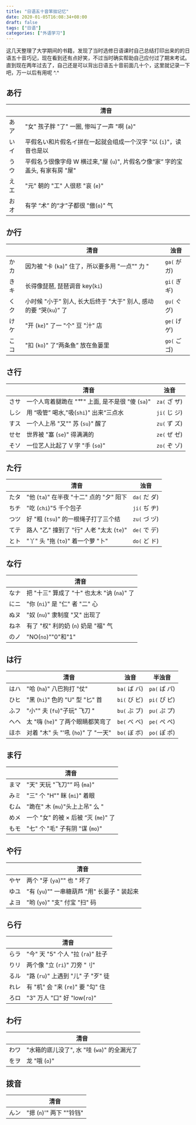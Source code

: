 ```yaml
---
title: "日语五十音笨拙记忆"
date: 2020-01-05T16:08:34+08:00
draft: false
tags: ["日语"]
categories: ["外语学习"]
---
```


这几天整理了大学期间的书籍，发现了当时选修日语课时自己总结打印出来的的日语五十音巧记，现在看到还有点好笑，不过当时确实帮助自己应付过了期末考试。直到现在两年过去了，自己还是可以背出日语五十音前面几十个，这里就记录一下吧，万一以后有用呢 ^.^

## あ行

|      | 清音                                                         |
| ---- | ------------------------------------------------------------ |
| あア | "女" 孩子胖 "了" 一圈, 惨叫了一声 "啊 (`a`)"                       |
| いイ | 平假名い和片假名イ拼在一起就会组成一个汉字 "以 (`i`)"，读音也是以 |
| うウ | 平假名う很像字母 W 横过来,"屋 (`u`)", 片假名ウ像“家” 字的宝盖头, 有家有房 "屋" |
| えエ | "元" 朝的 "工" 人很悲 "哀 (`e`)"                                  |
| おオ | 有学 “术” 的“才”子都很 "傲(`o`)" 气                              |

## か行

|      | 清音                                                       | 浊音        |
| ---- | ---------------------------------------------------------- | ----------- |
| かカ | 因为被 "卡 (`ka`)" 住了，所以要多用 "一点"" 力 "                 | `ga(` が ガ) |
| きキ | 长得像琵琶, 琵琶调音 key(`ki`)                               | `gi(` ぎ ギ) |
| くク | 小时候 "小于" 别人, 长大后终于 "大于" 别人, 感动的要 “哭(`ku`)” 了 | `gu(` ぐ グ) |
| けケ | "开 (`ke`)" 了一 "个" 豆 "汁" 店                                 | `ge(` げ ゲ) |
| こコ | "扣 (`ko`)" 了“两条鱼” 放在鱼篓里                             | `go(` ご ゴ) |

## さ行

|      | 清音                                        | 浊音        |
| ---- | ------------------------------------------- | ----------- |
| さサ | 一个人弯着腿跪在 "艹" 上面, 是不是很 "傻 (`sa`)" | `za(` ざ ザ) |
| しシ | 用 “吸管” 喝水,"吸(`shi`)" 出来“三点水         | `ji(` じ ジ) |
| すス | 一个人上吊 "又"" 苏 (`su`)" 醒了                | `zu(` ず ズ) |
| せセ | 世界被 "塞 (`se`)" 得满满的                    | `ze(` ぜ ゼ) |
| そソ | 一位艺人比起了 V 字 "手 (`so`)"                 | `zo(` ぞ ゾ) |



## た行

|      | 清音                               | 浊音        |
| ---- | ---------------------------------- | ----------- |
| たタ | "他 (`ta`)" 在半夜 "十二" 点的 "夕" 阳下 | `da(` だ ダ) |
| ちチ | "吃 (`chi`)"5 千个包子               | `ji(` ぢ ヂ) |
| つツ | 好 "粗 (`tsu`)" 的一根绳子打了三个结  | `zu(` づ ヅ) |
| てテ | 路人 "乙" 撞到了 "行" 人老 "太太 (`te`)" | `de(` で デ) |
| とト | "丫" 头 "拖 (`to`)" 着一个萝 "卜"       | `do(` ど ド) |



## な行

|      | 清音                                 |
| ---- | ------------------------------------ |
| なナ | 把 "十三" 算成了 "十" 也太木 "讷 (`na`)" 了 |
| にニ | "你 (`ni`)" 是 "仁" 者 "二" 心             |
| ぬヌ | "奴 (`nu`)" 隶制度 "又" 出现了           |
| ねネ | 有了 "权" 利的奶 (`n`) 奶是 "福" 气        |
| のノ | "NO(`no`)""0"和"1"                   |



## は行

|      | 清音                           | 浊音        | 半浊音      |
| ---- | ------------------------------ | ----------- | ----------- |
| はハ | "哈 (`ha`)" 八巴狗打 "仗"         | `ba(` ば バ) | `pa(` ぱ パ) |
| ひヒ | "黑 (`hi`)" 色的 "U" 型 "匕" 首      | `bi(` び ビ) | `pi(` ぴ ピ) |
| ふフ | "小"" 夫 (`fu`)"子玩" 飞刀 "       | `bu(` ぶ ブ) | `pu(` ぷ プ) |
| へヘ | 太 "嗨 (`he`)" 了两个眼睛都笑弯了 | `be(` べ ベ) | `pe(` ぺ ペ) |
| ほホ | 对着 "木" 头 "'吼 (`ho`)" 了 "一天"  | `bo(` ぼ ボ) | `po(` ぽ ポ) |



## ま行

|      | 清音                          |
| ---- | ----------------------------- |
| まマ | "天" 天玩 "飞刀"” 吗 (`ma`)"      |
| みミ | "三" 个 "H"" 眯 (`mi`)" 着眼       |
| むム | "跪在" 木 (`mu`)"头上上吊" 么 "   |
| めメ | 一个 "女" 的被 × 后被 “灭 (`me`)" 了 |
| もモ | "七" 个 "毛" 子有阴 "谋 (`mo`)"    |



## や行

|      | 清音                                   |
| ---- | -------------------------------------- |
| やヤ | 两个 "牙 (`ya`)"" 也 " 坏了                 |
| ゆユ | "有 (`yu`)"" 一串糖葫芦 "用" 长篓子 " 装起来 |
| よヨ | "哟 (`yo`)" "支" 付宝 "扫" 码              |



## ら行

|      | 清音                         |
| ---- | ---------------------------- |
| らラ | "今" 天 "5" 个人 "拉 (`ra`)" 肚子  |
| りリ | 两个像 "立 (`ri`)" 刀旁 "刂"     |
| るル | "路 (`ru`)" 上遇到 "儿" 子 "歹" 徒 |
| れレ | 有 "机" 会 "来 (`re`)" 要 "勾" 住   |
| ろロ | "3" 万人 "口" 好 "low(`ro`)"     |



## わ行

|      | 清音                                    |
| ---- | --------------------------------------- |
| わワ | "水箱的底儿没了", 水 "哇 (`wa`)" 的全漏光了 |
| をヲ | 龙 "哦 (`o`)"                             |



## 拨音


|      | 清音                  |
| ---- | --------------------- |
| んン | "摁 (`n`)'" 两下 ""铃铛" |